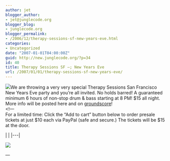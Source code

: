 ```yaml
---
author: jet
blogger_author:
- jet@junglecode.org
blogger_blog:
- junglecode.org
blogger_permalink:
- /2006/12/therapy-sessions-sf-new-years-eve.html
categories:
- Uncategorized
date: "2007-01-01T04:00:00Z"
guid: http://new.junglecode.org/?p=34
id: 40
title: Therapy Sessions SF –; New Years Eve
url: /2007/01/01/therapy-sessions-sf-new-years-eve/
---
```


[![](https://www.junglecode.com/images/blog/therapy_nye_front_thumb.jpg)](http://groundscore.net/board/viewtopic.php?t=27240)We are throwing a very very special Therapy Sessions San Francisco New Years Eve party and you’re all invited. No holds barred! A guaranteed minimum 6 hours of non-stop drum & bass starting at 8 PM! $15 all night. More info will be posted here and on [groundscore](http://groundscore.net/board/viewtopic.php?t=27240)!  
&lt;!—  
For a limited time: Click the “Add to cart” button below to order presale tickets at just $10 each via PayPal (safe and secure.) The tickets will be $15 at the door.

<form action="https://www.paypal.com/cgi-bin/webscr" method="post" target="paypal">|  |
|---|

![](https://www.paypal.com/en_US/i/scr/pixel.gif)

</form> —